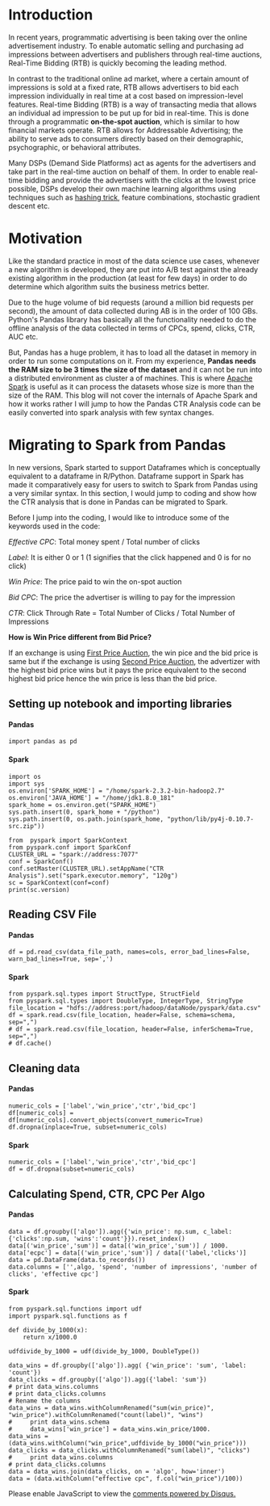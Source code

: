 <!-- 
.. title: Click Through Rate Analysis using Spark
.. slug: ctr-analysis-using-spark
.. date: 2019-02-21 02:13:21 UTC+05:30
.. tags: Machine Learning, Data Science, AdTech
.. category: 
.. link: 
.. description: 
.. type: text
-->

# Introduction

In recent years, programmatic advertising is been taking over the online advertisement industry. To enable automatic selling and purchasing ad impressions between advertisers and publishers through real-time auctions, Real-Time Bidding (RTB) is quickly becoming the leading method.

In contrast to the traditional online ad market, where a certain amount of impressions is sold at a fixed rate, RTB allows advertisers to bid each impression individually in real time at a cost based on impression-level features. Real-time Bidding (RTB) is a way of transacting media that allows an individual ad impression to be put up for bid in real-time. This is done through a programmatic **on-the-spot auction**, which is similar to how financial markets operate. RTB allows for Addressable Advertising; the ability to serve ads to consumers directly based on their demographic, psychographic, or behavioral attributes.

Many DSPs (Demand Side Platforms) act as agents for the advertisers and take part in the real-time auction on behalf of them. In order to enable real-time bidding and provide the advertisers with the clicks at the lowest price possible, DSPs develop their own machine learning algorithms using techniques such as [hashing trick](https://en.wikipedia.org/wiki/Feature_hashing), feature combinations, stochastic gradient descent etc.

# Motivation

Like the standard practice in most of the data science use cases, whenever a new algorithm is developed, they are put into A/B test against the already existing algorithm in the production (at least for few days) in order to do determine which algorithm suits the business metrics better. 

Due to the huge volume of bid requests (around a million bid requests per second), the amount of data collected during AB is in the order of 100 GBs. Python's Pandas library has basically all the functionality needed to do the offline analysis of the data collected in terms of CPCs, spend, clicks, CTR, AUC etc. 

But, Pandas has a huge problem, it has to load all the dataset in memory in order to run some computations on it. From my experience, **Pandas needs the RAM size to be 3 times the size of the dataset** and it can not be run into a distributed environment as cluster a of machines. This is where [Apache Spark](https://spark.apache.org/) is useful as it can process the datasets whose size is more than the size of the RAM. This blog will not cover the internals of Apache Spark and how it works rather I will jump to how the Pandas CTR Analysis code can be easily converted into spark analysis with few syntax changes.


# Migrating to Spark from Pandas

In new versions, Spark started to support Dataframes which is conceptually equivalent to a dataframe in R/Python. Dataframe support in Spark has made it comparatively easy for users to switch to Spark from Pandas using a very similar syntax. In this section, I would jump to coding and show how the CTR analysis that is done in Pandas can be migrated to Spark. 

Before I jump into the coding, I would like to introduce some of the keywords used in the code:

*Effective CPC*: Total money spent / Total number of clicks

*Label*: It is either 0 or 1 (1 signifies that the click happened and 0 is for no click)

*Win Price*: The price paid to win the on-spot auction

*Bid CPC*: The price the advertiser is willing to pay for the impression

*CTR*: Click Through Rate = Total Number of Clicks / Total Number of Impressions

**How is Win Price different from Bid Price?**

If an exchange is using [First Price Auction](https://en.wikipedia.org/wiki/First-price_sealed-bid_auction), the win pice and the bid price is same but if the exchange is using [Second Price Auction](https://en.wikipedia.org/wiki/Generalized_second-price_auction), the advertizer with the highest bid price wins but it pays the price equivalent to the second highest bid price hence the win price is less than the bid price.

## **Setting up notebook and importing libraries**

#### **Pandas**

	import pandas as pd

#### **Spark**

	import os
	import sys
	os.environ['SPARK_HOME'] = "/home/spark-2.3.2-bin-hadoop2.7"
	os.environ['JAVA_HOME'] = "/home/jdk1.8.0_181"
	spark_home = os.environ.get("SPARK_HOME")
	sys.path.insert(0, spark_home + "/python")
	sys.path.insert(0, os.path.join(spark_home, "python/lib/py4j-0.10.7-src.zip"))

	from  pyspark import SparkContext
	from pyspark.conf import SparkConf
	CLUSTER_URL = "spark://address:7077"
	conf = SparkConf()
	conf.setMaster(CLUSTER_URL).setAppName("CTR Analysis").set("spark.executor.memory", "120g")
	sc = SparkContext(conf=conf)
	print(sc.version)

## **Reading CSV File**

#### **Pandas**

	df = pd.read_csv(data_file_path, names=cols, error_bad_lines=False, warn_bad_lines=True, sep=',')

#### **Spark**

	from pyspark.sql.types import StructType, StructField
	from pyspark.sql.types import DoubleType, IntegerType, StringType
	file_location = "hdfs://address:port/hadoop/dataNode/pyspark/data.csv"
	df = spark.read.csv(file_location, header=False, schema=schema, sep=",")
	# df = spark.read.csv(file_location, header=False, inferSchema=True, sep=",")
	# df.cache()

## **Cleaning data**

#### **Pandas**

	numeric_cols = ['label','win_price','ctr','bid_cpc']
	df[numeric_cols] = df[numeric_cols].convert_objects(convert_numeric=True)
	df.dropna(inplace=True, subset=numeric_cols)


#### **Spark**

	numeric_cols = ['label','win_price','ctr','bid_cpc']
	df = df.dropna(subset=numeric_cols)


## **Calculating Spend, CTR, CPC Per Algo**

#### **Pandas**

	data = df.groupby(['algo']).agg({'win_price': np.sum, c_label:{'clicks':np.sum, 'wins':'count'}}).reset_index()
    data[('win_price','sum')] = data[('win_price','sum')] / 1000.
    data['ecpc'] = data[('win_price','sum')] / data[('label,'clicks')]
    data = pd.DataFrame(data.to_records())
    data.columns = ['',algo, 'spend', 'number of impressions', 'number of clicks', 'effective cpc']


#### **Spark**

	from pyspark.sql.functions import udf
	import pyspark.sql.functions as f

	def divide_by_1000(x):
    	return x/1000.0

	udfdivide_by_1000 = udf(divide_by_1000, DoubleType())

	data_wins = df.groupby(['algo']).agg( {'win_price': 'sum', 'label: 'count'})
    data_clicks = df.groupby(['algo']).agg({'label: 'sum'})
    # print data_wins.columns
    # print data_clicks.columns
    # Rename the columns
    data_wins = data_wins.withColumnRenamed("sum(win_price)", "win_price").withColumnRenamed("count(label)", "wins")
	#     print data_wins.schema
	#     data_wins['win_price'] = data_wins.win_price/1000.
    data_wins = (data_wins.withColumn("win_price",udfdivide_by_1000("win_price")))
    data_clicks = data_clicks.withColumnRenamed("sum(label)", "clicks")
	#     print data_wins.columns
    # print data_clicks.columns
    data = data_wins.join(data_clicks, on = 'algo', how='inner')
    data = (data.withColumn("effective cpc", f.col("win_price")/100))




<div id="disqus_thread"></div>
<script>
/**
* RECOMMENDED CONFIGURATION VARIABLES: EDIT AND UNCOMMENT THE SECTION BELOW TO INSERT DYNAMIC VALUES FROM YOUR PLATFORM OR CMS.
* LEARN WHY DEFINING THESE VARIABLES IS IMPORTANT: https://disqus.com/admin/universalcode/#configuration-variables
*/
/*
var disqus_config = function () {
this.page.url = PAGE_URL; // Replace PAGE_URL with your page's canonical URL variable
this.page.identifier = PAGE_IDENTIFIER; // Replace PAGE_IDENTIFIER with your page's unique identifier variable
};
*/
(function() { // DON'T EDIT BELOW THIS LINE
var d = document, s = d.createElement('script');

s.src = '//avoyage.disqus.com/embed.js';

s.setAttribute('data-timestamp', +new Date());
(d.head || d.body).appendChild(s);
})();
</script>
<noscript>Please enable JavaScript to view the <a href="https://disqus.com/?ref_noscript" rel="nofollow">comments powered by Disqus.</a></noscript>
